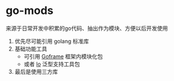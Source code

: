 # go-mods

来源于日常开发中积累的go代码、抽出作为模块、方便以后开发使用

1. 优先尽可能引用 golang 标准库
2. 基础功能工具
   - 可引用 [Goframe](https://github.com/gogf/gf) 框架内模块化包
   - 或者 [lo](https://github.com/samber/lo) 泛型支持工具包
3. 最后是使用三方库
